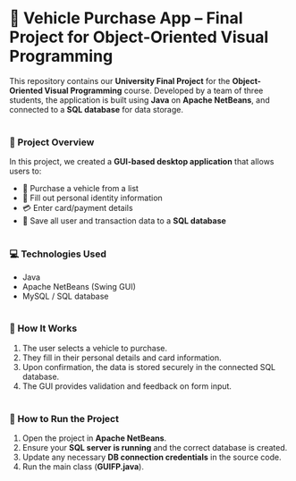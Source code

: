 # 🚗 Vehicle Purchase App – Final Project for Object-Oriented Visual Programming
This repository contains our **University Final Project** for the **Object-Oriented Visual Programming** course. Developed by a team of three students, the application is built using **Java** on **Apache NetBeans**, and connected to a **SQL database** for data storage.
<br><br>

### 📌 Project Overview
In this project, we created a **GUI-based desktop application** that allows users to:
- 🛒 Purchase a vehicle from a list
- 🧾 Fill out personal identity information
- 💳 Enter card/payment details
- 💾 Save all user and transaction data to a **SQL database**
<br><br>

### 💻 Technologies Used
- Java
- Apache NetBeans (Swing GUI)
- MySQL / SQL database
<br><br>

### 🧪 How It Works
1. The user selects a vehicle to purchase.
2. They fill in their personal details and card information.
3. Upon confirmation, the data is stored securely in the connected SQL database.
4. The GUI provides validation and feedback on form input.
<br><br>

### 🚀 How to Run the Project
1. Open the project in **Apache NetBeans**.
2. Ensure your **SQL server is running** and the correct database is created.
3. Update any necessary **DB connection credentials** in the source code.
4. Run the main class (**GUIFP.java**).
